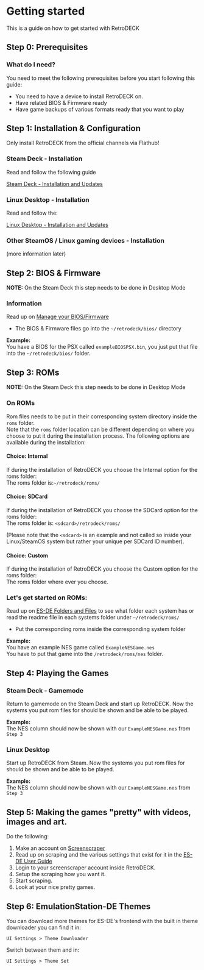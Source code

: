 # Getting started

This is a guide on how to get started with RetroDECK

## Step 0: Prerequisites

### What do I need?
You need to meet the following prerequisites before you start following this guide:

* You need to have a device to install RetroDECK on.
* Have related BIOS & Firmware ready
* Have game backups of various formats ready that you want to play

## Step 1: Installation & Configuration
Only install RetroDECK from the official channels via Flathub!

### Steam Deck - Installation<br>
Read and follow the following guide

[Steam Deck - Installation and Updates](../wiki_devices/steamdeck/steamdeck-start.md)

### Linux Desktop - Installation<br>
Read and follow the:

[Linux Desktop - Installation and Updates](../wiki_devices/linux_desktop/linux-install.md)


### Other SteamOS / Linux gaming devices - Installation<br>

(more information later)

## Step 2: BIOS & Firmware

**NOTE:** On the Steam Deck this step needs to be done in Desktop Mode

### Information
Read up on [Manage your BIOS/Firmware](../wiki_howto_faq/bios-firmware.md)

* The BIOS & Firmware files go into the `~/retrodeck/bios/` directory <br>


**Example:**<br>
You have a BIOS for the PSX called `exampleBIOSPSX.bin`, you just put that file into the `~/retrodeck/bios/` folder.

## Step 3: ROMs

**NOTE:** On the Steam Deck this step needs to be done in Desktop Mode

### On ROMs

Rom files needs to be put in their corresponding system directory inside the `roms` folder.<br>
Note that the `roms` folder location can be different depending on where you choose to put it during the installation process. The following options are available during the installation:

#### **Choice: Internal**<br>
If during the installation of RetroDECK you choose the Internal option for the roms folder:<br>
The roms folder is:`~/retrodeck/roms/`

#### **Choice: SDCard**<br>
If during the installation of RetroDECK you choose the SDCard option for the roms folder:<br>
The roms folder is: `<sdcard>/retrodeck/roms/`<br>

(Please note that the `<sdcard>` is an example and not called so inside your Linux/SteamOS system but rather your unique per SDCard ID number).<br>

#### **Choice: Custom**<br>
If during the installation of RetroDECK you choose the Custom option for the roms folder:<br>
The roms folder where ever you choose.


### Let's get started on ROMs:

Read up on [ES-DE Folders and Files](../wiki_emulationStation_de/esde-folders-files.md) to see what folder each system has or read the readme file in each systems folder under `~/retrodeck/roms/`

* Put the corresponding roms inside the corresponding system folder

**Example:**<br>
You have an example NES game called `ExampleNESGame.nes` <br>
You have to put that game into the `/retrodeck/roms/nes` folder.

## Step 4: Playing the Games

### Steam Deck - Gamemode
Return to gamemode on the Steam Deck and start up RetroDECK. Now the systems you put rom files for should be shown and be able to be played.

**Example:**<br>
The NES column should now be shown with our `ExampleNESGame.nes` from `Step 3`

### Linux Desktop
Start up RetroDECK from Steam. Now the systems you put rom files for should be shown and be able to be played.

**Example:**<br>
The NES column should now be shown with our `ExampleNESGame.nes` from `Step 3`

## Step 5: Making the games "pretty" with videos, images and art.

Do the following:

1. Make an account on [Screenscraper](https://www.screenscraper.fr/)
2. Read up on scraping and the various settings that exist for it in the [ES-DE User Guide](../wiki_emulationStation_de/esde-guide.md)
3. Login to your screenscraper account inside RetroDECK.
4. Setup the scraping how you want it.
5. Start scraping.
6. Look at your nice pretty games.

## Step 6: EmulationStation-DE Themes
You can download more themes for ES-DE's frontend with the built in theme downloader you can find it in:

`UI Settings > Theme Downloader`

Switch between them and in:

`UI Settings > Theme Set`


